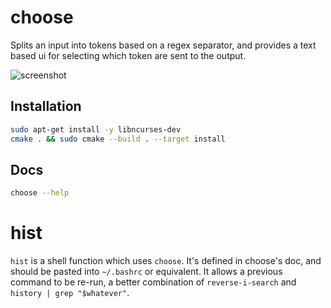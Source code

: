 # choose

Splits an input into tokens based on a regex separator, and provides a text based ui for selecting which token are sent to the output.

![screenshot](./screenshot.png)

## Installation

```bash
sudo apt-get install -y libncurses-dev
cmake . && sudo cmake --build . --target install 
```

## Docs

```bash
choose --help
```

# hist

`hist` is a shell function which uses `choose`. It's defined in choose's doc, and should be pasted into `~/.bashrc` or equivalent. It allows a previous command to be re-run, a better combination of `reverse-i-search` and `history | grep "$whatever"`.